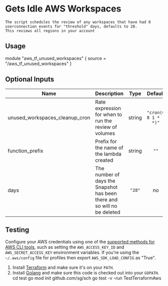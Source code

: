 # Gets Idle AWS Workspaces

```
The script schedules the review of any workspaces that have had 0 userconnection events for "threshold" days, defaults to 28. 
This reviews all regions in your account
```

## Usage


module "aws_tf_unused_workspaces" {
  source = "/aws_tf_unused_workspaces"
}

## Optional Inputs

| Name | Description | Type | Default | Required |
|------|-------------|:----:|:-----:|:-----:|
| unused\_workspaces\_cleanup\_cron | Rate expression for when to run the review of volumes| string | `"cron(0 8 1 * ? *)"` | no 
| function\_prefix | Prefix for the name of the lambda created | string | `""` | no |
| days| The number of days the Snapshot has been there and so will no be deleted | `"28"` | no |


## Testing 

Configure your AWS credentials using one of the [supported methods for AWS CLI
   tools](https://docs.aws.amazon.com/cli/latest/userguide/cli-chap-getting-started.html), such as setting the
   `AWS_ACCESS_KEY_ID` and `AWS_SECRET_ACCESS_KEY` environment variables. If you're using the `~/.aws/config` file for profiles then export `AWS_SDK_LOAD_CONFIG` as "True".
1. Install [Terraform](https://www.terraform.io/) and make sure it's on your `PATH`.
1. Install [Golang](https://golang.org/) and make sure this code is checked out into your `GOPATH`.
cd test
go mod init github.com/sg/sch
go test -v -run TestTerraformAws